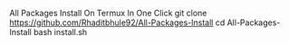 All Packages Install On Termux In One Click git clone https://github.com/Rhaditbhule92/All-Packages-Install cd All-Packages-Install bash install.sh
